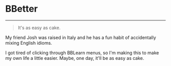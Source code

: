 # BBetter
___________

> It's as easy as cake.

My friend Josh was raised in Italy and he has a fun habit of accidentally
mixing English idioms.

I got tired of clicking through BBLearn menus, so I'm making this to make my
own life a little easier.  Maybe, one day, it'll be as easy as cake.
